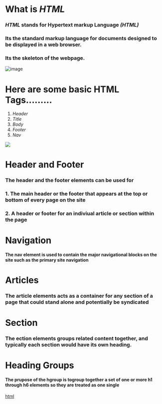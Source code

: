 # What is *HTML*
### *HTML* stands for Hypertext markup Language *(HTML)*
### Its the standard markup language for documents designed to be displayed in a web browser.
### Its the skeleton of the webpage.
![image](https://user-images.githubusercontent.com/74502839/112176943-e6678580-8bce-11eb-976c-5e4b8cc394c0.png)
# Here are some basic HTML Tags.........
1. *Header*
2. *Title*
3. *Body*
4. *Footer*
5. *Nav*
 
![](https://i.pinimg.com/564x/50/f1/a5/50f1a549940af996bd8ca4c4a919ddc2.jpg)

# Header and Footer
### The header and the footer elements can be used for 
### 1. The main header or the footer that appears at the top or bottom of every page on the site
### 2. A header or footer for an indiviual article or section within the page
# Navigation
#### The nav element is used to contain the major navigational blocks on the site such as the primary site navigation
# Articles 
### The article elements acts as a container for any section of a page that could stand alone and potentially be syndicated
# Section
### The ection elements groups related content together, and typically each section would have its own heading.
# Heading Groups
#### The prupose of the hgroup is togroup together a set of one or more h1 through h6 elements so they are treated as one single
 
 
[html](https://drw2366.github.io/Reading-notes/html.html)

